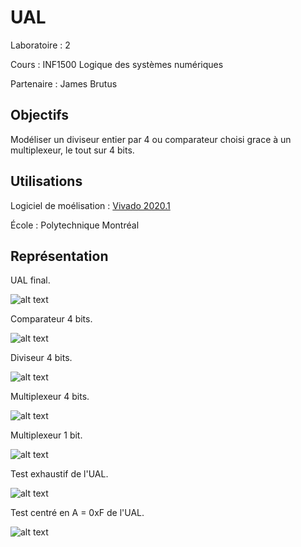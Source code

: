 # UAL
Laboratoire : 2

Cours : INF1500 Logique des systèmes numériques

Partenaire : James Brutus


## Objectifs
Modéliser un diviseur entier par 4 ou comparateur choisi grace à un multiplexeur, le tout sur 4 bits.

## Utilisations
Logiciel de moélisation : [Vivado 2020.1](https://www.xilinx.com/support/download.html)

École : Polytechnique Montréal


## Représentation
UAL final.

![alt text](https://github.com/TritzA/UAL/blob/main/UAL.PNG)

Comparateur 4 bits.

![alt text](https://github.com/TritzA/UAL/blob/main/CMP_4B.PNG)

Diviseur 4 bits.

![alt text](https://github.com/TritzA/UAL/blob/main/DIV_4B.PNG)

Multiplexeur 4 bits.

![alt text](https://github.com/TritzA/UAL/blob/main/MUX_2_1_4B.PNG)

Multiplexeur 1 bit.

![alt text](https://github.com/TritzA/UAL/blob/main/MUX_2_1_1B.PNG)

Test exhaustif de l'UAL.

![alt text](https://github.com/TritzA/UAL/blob/main/exhaustif.PNG)

Test centré en A = 0xF de l'UAL.

![alt text](https://github.com/TritzA/UAL/blob/main/a_vaut_f.PNG)
